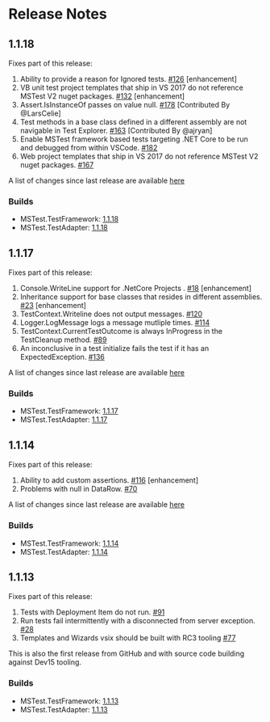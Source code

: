 # Release Notes

## 1.1.18
Fixes part of this release:
 1. Ability to provide a reason for Ignored tests. [#126](https://github.com/Microsoft/testfx/issues/126) [enhancement]
 2. VB unit test project templates that ship in VS 2017 do not reference MSTest V2 nuget packages. [#132](https://github.com/Microsoft/testfx/issues/132) [enhancement]
 3. Assert.IsInstanceOf passes on value null. [#178](https://github.com/Microsoft/testfx/issues/178) [Contributed By @LarsCelie]
 4. Test methods in a base class defined in a different assembly are not navigable in Test Explorer. [#163](https://github.com/Microsoft/testfx/issues/163) [Contributed By @ajryan]
 5. Enable MSTest framework based tests targeting .NET Core to be run and debugged from within VSCode. [#182](https://github.com/Microsoft/testfx/issues/182)
 6. Web project templates that ship in VS 2017 do not reference MSTest V2 nuget packages. [#167](https://github.com/Microsoft/testfx/issues/167) 
 
 A list of changes since last release are available [here](https://github.com/Microsoft/testfx/compare/v1.1.17...v1.1.18)
 
 ### Builds
 
* MSTest.TestFramework: [1.1.18](https://www.nuget.org/packages/MSTest.TestFramework/1.1.18)
* MSTest.TestAdapter: [1.1.18](https://www.nuget.org/packages/MSTest.TestAdapter/1.1.18)

## 1.1.17
Fixes part of this release:
 1. Console.WriteLine support for .NetCore Projects . [#18](https://github.com/Microsoft/testfx/issues/18) [enhancement]
 2. Inheritance support for base classes that resides in different assemblies. [#23](https://github.com/Microsoft/testfx/issues/23) [enhancement]
 3. TestContext.Writeline does not output messages. [#120](https://github.com/Microsoft/testfx/issues/120)
 4. Logger.LogMessage logs a message mutliple times. [#114](https://github.com/Microsoft/testfx/issues/114)
 5. TestContext.CurrentTestOutcome is always InProgress in the TestCleanup method. [#89](https://github.com/Microsoft/testfx/issues/89)
 6. An inconclusive in a test initialize fails the test if it has an ExpectedException. [#136](https://github.com/Microsoft/testfx/issues/136) 
 
 A list of changes since last release are available [here](https://github.com/Microsoft/testfx/compare/v1.1.14...v1.1.17)
 
 ### Builds
 
* MSTest.TestFramework: [1.1.17](https://www.nuget.org/packages/MSTest.TestFramework/1.1.17)
* MSTest.TestAdapter: [1.1.17](https://www.nuget.org/packages/MSTest.TestAdapter/1.1.17)

## 1.1.14
Fixes part of this release:
 1. Ability to add custom assertions. [#116](https://github.com/Microsoft/testfx/issues/116) [enhancement]
 2. Problems with null in DataRow. [#70](https://github.com/Microsoft/testfx/issues/70)
 
 A list of changes since last release are available [here](https://github.com/Microsoft/testfx/compare/v1.1.13...v1.1.14)
 
 ### Builds
 
* MSTest.TestFramework: [1.1.14](https://www.nuget.org/packages/MSTest.TestFramework/1.1.14)
* MSTest.TestAdapter: [1.1.14](https://www.nuget.org/packages/MSTest.TestAdapter/1.1.14)

## 1.1.13
Fixes part of this release:
 1. Tests with Deployment Item do not run. [#91](https://github.com/Microsoft/testfx/issues/91)
 2. Run tests fail intermittently with a disconnected from server exception. [#28](https://github.com/Microsoft/testfx/issues/28)
 3. Templates and Wizards vsix should be built with RC3 tooling [#77](https://github.com/Microsoft/testfx/issues/77)

This is also the first release from GitHub and with source code building against Dev15 tooling.

### Builds

* MSTest.TestFramework: [1.1.13](https://www.nuget.org/packages/MSTest.TestFramework/1.1.13)
* MSTest.TestAdapter: [1.1.13](https://www.nuget.org/packages/MSTest.TestAdapter/1.1.13)
